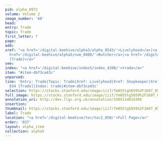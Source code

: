 ```yaml
---
pid: alpha_0972
volume: Volume 2
image_number: '60'
head: 
entry: Trade
topic: Trade
first_letter: T
page: 
add: 
xref: "<a href='/digital-beehive/alpha3/alpha_0543/'>Livelyhood</a>|<a href='/digital-beehive/alpha5/num_0113/'>Shopkeeper</a>|<a
  href='/digital-beehive/alpha5/num_0408/'>Butcher</a>|<a href='/digital-beehive/toc/toc2_143/'>634
  [Trade]</a>"
see: 
index: "<a href='/digital-beehive/index5/index_4208/'>trade</a>"
item: "#item-dbf3ca43c"
unparsed: 
line: 'Entry: Trade|Topic: Trade|Xref: Livelyhood|Xref: Shopkeeper|Xref: Butcher|Xref:
  634 [Trade]|Index: trade|#item-dbf3ca43c'
selection: https://stacks.stanford.edu/image/iiif/fm855tg5659%2F1607_0527/802,213,2965,490/full/0/default.jpg
full_image: https://stacks.stanford.edu/image/iiif/fm855tg5659%2F1607_0527/full/full/0/default.jpg
annotation_uri: http://dev.llgc.org.uk/annotation/1565114816366
insertion: 
thumbnail: https://stacks.stanford.edu/image/iiif/fm855tg5659%2F1607_0527/802,213,600,180/250,/0/default.jpg
label: Trade
location: "<a href='/digital-beehive/toc/toc2_050/'>Full Page</a>"
order: '037'
layout: alpha_item
collection: alpha5
---
```

